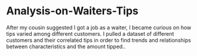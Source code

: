 # Analysis-on-Waiters-Tips
After my cousin suggested I got a job as a waiter, I became curious on how tips varied among different customers. I pulled a dataset of different customers and their correlated tips in order to find trends and relationships between characteristics and the amount tipped..
